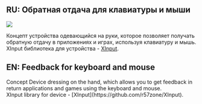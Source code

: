 <h2>RU: Обратная отдача для клавиатуры и мыши</h2>

![](https://github.com/r57zone/Concepts/blob/master/Feedback_for_keyboard_and_mouse.png)<br>

Концепт устройства одевающийся на руки, которое позволяет получать обратную отдачу в приложениях и играх, используя клавиатуру и мышь.<br>
XInput библиотека для устройства - [XInput](https://github.com/r57zone/XInput).
<h2>EN: Feedback for keyboard and mouse</h2>
Concept Device dressing on the hand, which allows you to get feedback in return applications and games using the keyboard and mouse.<br>
XInput library for device - [XInput](https://github.com/r57zone/XInput).